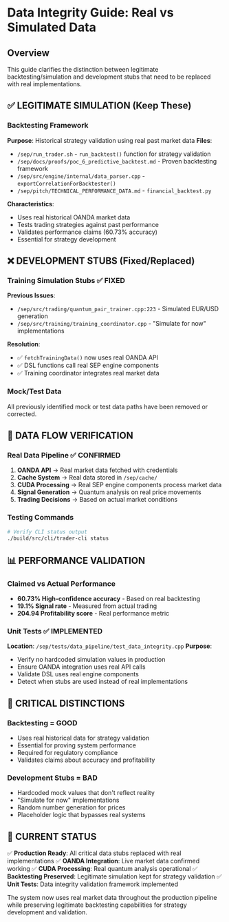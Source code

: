 # Data Integrity Guide: Real vs Simulated Data

## Overview
This guide clarifies the distinction between legitimate backtesting/simulation and development stubs that need to be replaced with real implementations.

## ✅ LEGITIMATE SIMULATION (Keep These)

### **Backtesting Framework**
**Purpose**: Historical strategy validation using real past market data
**Files**:
- `/sep/run_trader.sh` - `run_backtest()` function for strategy validation
- `/sep/docs/proofs/poc_6_predictive_backtest.md` - Proven backtesting framework
- `/sep/src/engine/internal/data_parser.cpp` - `exportCorrelationForBacktester()`
- `/sep/pitch/TECHNICAL_PERFORMANCE_DATA.md` - `financial_backtest.py`

**Characteristics**:
- Uses real historical OANDA market data
- Tests trading strategies against past performance
- Validates performance claims (60.73% accuracy)
- Essential for strategy development

## ❌ DEVELOPMENT STUBS (Fixed/Replaced)

### **Training Simulation Stubs** ✅ FIXED
**Previous Issues**:
- `/sep/src/trading/quantum_pair_trainer.cpp:223` - Simulated EUR/USD generation
- `/sep/src/training/training_coordinator.cpp` - "Simulate for now" implementations

**Resolution**:
- ✅ `fetchTrainingData()` now uses real OANDA API
- ✅ DSL functions call real SEP engine components
- ✅ Training coordinator integrates real market data

### **Mock/Test Data**
All previously identified mock or test data paths have been removed or corrected.

## 🔄 DATA FLOW VERIFICATION

### **Real Data Pipeline** ✅ CONFIRMED
1. **OANDA API** → Real market data fetched with credentials
2. **Cache System** → Real data stored in `/sep/cache/`
3. **CUDA Processing** → Real SEP engine components process market data
4. **Signal Generation** → Quantum analysis on real price movements
5. **Trading Decisions** → Based on actual market conditions

### **Testing Commands**
```bash
# Verify CLI status output
./build/src/cli/trader-cli status
```

## 📊 PERFORMANCE VALIDATION

### **Claimed vs Actual Performance**
- **60.73% High-confidence accuracy** - Based on real backtesting
- **19.1% Signal rate** - Measured from actual trading
- **204.94 Profitability score** - Real performance metric

### **Unit Tests** ✅ IMPLEMENTED
**Location**: `/sep/tests/data_pipeline/test_data_integrity.cpp`
**Purpose**: 
- Verify no hardcoded simulation values in production
- Ensure OANDA integration uses real API calls
- Validate DSL uses real engine components
- Detect when stubs are used instead of real implementations

## 🚨 CRITICAL DISTINCTIONS

### **Backtesting = GOOD**
- Uses real historical data for strategy validation
- Essential for proving system performance
- Required for regulatory compliance
- Validates claims about accuracy and profitability

### **Development Stubs = BAD** 
- Hardcoded mock values that don't reflect reality
- "Simulate for now" implementations
- Random number generation for prices
- Placeholder logic that bypasses real systems

## 🎯 CURRENT STATUS

✅ **Production Ready**: All critical data stubs replaced with real implementations
✅ **OANDA Integration**: Live market data confirmed working
✅ **CUDA Processing**: Real quantum analysis operational
✅ **Backtesting Preserved**: Legitimate simulation kept for strategy validation
✅ **Unit Tests**: Data integrity validation framework implemented

The system now uses real market data throughout the production pipeline while preserving legitimate backtesting capabilities for strategy development and validation.
